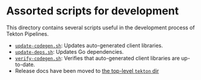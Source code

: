 # Assorted scripts for development

This directory contains several scripts useful in the development process of
Tekton Pipelines.

- [`update-codegen.sh`](./update-codegen.sh): Updates auto-generated client
  libraries.
- [`update-deps.sh`](./update-deps.sh): Updates Go dependencies.
- [`verify-codegen.sh`](./verify-codegen.sh): Verifies that auto-generated
  client libraries are up-to-date.
- Release docs have been moved to [the top-level `tekton` dir](../tekton)
